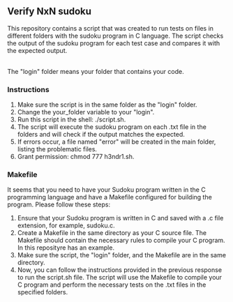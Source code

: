 ## Verify NxN sudoku

This repository contains a script that was created to run tests on files in different folders with the sudoku program in C language.
The script checks the output of the sudoku program for each test case and compares it with the expected output.

<br>
The "login" folder means your folder that contains your code.

### Instructions

1. Make sure the script is in the same folder as the "login" folder. 
2. Change the your_folder variable to your "login".
3. Run this script in the shell: ./script.sh.
4. The script will execute the sudoku program on each .txt file in the folders and will check if the output matches the expected.
5. If errors occur, a file named "error" will be created in the main folder, listing the problematic files.
6. Grant permission: chmod 777 h3ndr1.sh.

### Makefile

It seems that you need to have your Sudoku program written in the C programming language and have a Makefile configured for building the program. Please follow these steps:

1. Ensure that your Sudoku program is written in C and saved with a .c file extension, for example, sudoku.c.
2. Create a Makefile in the same directory as your C source file. The Makefile should contain the necessary rules to compile your C program. In this reposityre has an example.
3. Make sure the script, the "login" folder, and the Makefile are in the same directory.
4. Now, you can follow the instructions provided in the previous response to run the script.sh file. The script will use the Makefile to compile your C program and perform the necessary tests on the .txt files in the specified folders.
